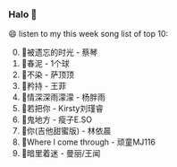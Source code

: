 

### Halo 👋

😄 listen to my this week song list of top 10:

0. 🌈被遗忘的时光 - 蔡琴
1. 🌈春泥 - 1个球
2. 🌈不染 - 萨顶顶
3. 🌈矜持 - 王菲
4. 🌈情深深雨濛濛 - 杨胖雨
5. 🌈若把你 - Kirsty刘瑾睿
6. 🌈鬼地方 - 瘦子E.SO
7. 🌈你(吉他甜蜜版) - 林依晨
8. 🌈Where l come through - 顽童MJ116
9. 🌈暗里着迷 - 曼丽/王闻

